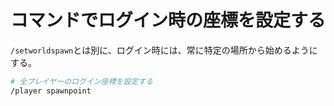 # コマンドでログイン時の座標を設定する

`/setworldspawn`とは別に、ログイン時には、常に特定の場所から始めるようにする。

```bash
# 全プレイヤーのログイン座標を設定する
/player spawnpoint
```
